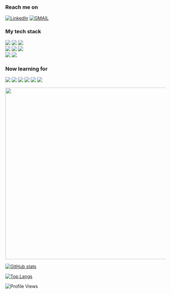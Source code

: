 ### Reach me on
[![LinkedIn](https://img.shields.io/badge/LinkedIn-informational?style=flat-square&logo=linkedin&logoColor=white)](https://www.linkedin.com/in/rmanzman)
[![GMAIL](https://img.shields.io/badge/Gmail-red?style=flat-square&logo=Gmail&logoColor=white)](mailto:roman.krayzman@gmail.com?subject=Hello%20Roman,%20From%20Github)

### My tech stack
<img src="https://img.shields.io/badge/JavaScript-black?style=for-the-badge&logo=JavaScript&logoColor=#F7DF1E"> <img src="https://img.shields.io/badge/HTML5-black?style=for-the-badge&logo=HTML5&logoColor=#E34F26"> <img src="https://img.shields.io/badge/CSS3-black?style=for-the-badge&logo=CSS3&logoColor=#1572B6">  
<img src="https://img.shields.io/badge/Figma-black?style=for-the-badge&logo=Figma&logoColor=#F24E1E"> <img src="https://img.shields.io/badge/PS-black?style=for-the-badge&logo=Adobe Photoshop&logoColor=#31A8FF"> <img src="https://img.shields.io/badge/VSCode-black?style=for-the-badge&logo=Visual Studio Code&logoColor=#007ACC">  
<img src="https://img.shields.io/badge/Windows-black?style=for-the-badge&logo=Windows&logoColor=#0078D6"> <img src="https://img.shields.io/badge/Ubuntu-black?style=for-the-badge&logo=Ubuntu&logoColor=#E95420"> 

### Now learning for
<img src="https://img.shields.io/badge/React-black?style=for-the-badge&logo=React&logoColor=#61DAFB"> <img src="https://img.shields.io/badge/Redux-black?style=for-the-badge&logo=Redux&logoColor=#764ABC"> <img src="https://img.shields.io/badge/TypeScript-black?style=for-the-badge&logo=TypeScript&logoColor=#3178C6"> <img src="https://img.shields.io/badge/Bootstrap-black?style=for-the-badge&logo=Bootstrap&logoColor=#7952B3"> <img src="https://img.shields.io/badge/Docker-black?style=for-the-badge&logo=Docker&logoColor=#2496ED"> <img src="https://img.shields.io/badge/Webpack-black?style=for-the-badge&logo=Webpack&logoColor=#8DD6F9">

<img src="https://media.giphy.com/media/qgQUggAC3Pfv687qPC/giphy.gif" width="537"></img>

[![GitHub stats](https://github-readme-stats.vercel.app/api?username=rmanzman&theme=react)](https://github.com/rmanzman/github-readme-stats)

[![Top Langs](https://github-readme-stats.vercel.app/api/top-langs/?username=rmanzman&layout=compact)](https://github.com/rmanzman/github-readme-stats)

![Profile Views](https://komarev.com/ghpvc/?username=rmanzman&color=brightgreen&style=for-the-badge&label=PROFILE+VIEWS)
